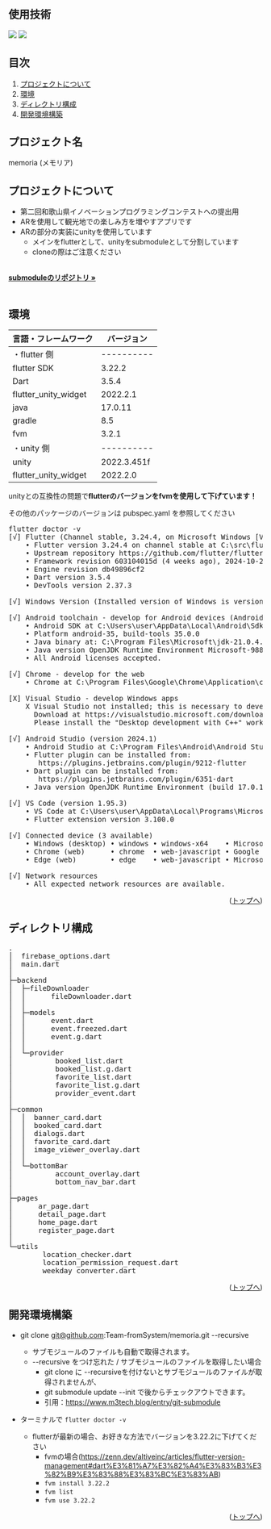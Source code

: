 <div id="top"></div>

## 使用技術


<p style="display: inline">
  <img src="https://img.shields.io/badge/Flutter-%2302569B.svg?style=for-the-badge&logo=Flutter&logoColor=white">
  <img src="https://img.shields.io/badge/Firebase-039BE5?style=for-the-badge&logo=Firebase&logoColor=white">
</p>

## 目次

1. [プロジェクトについて](#プロジェクトについて)
2. [環境](#環境)
3. [ディレクトリ構成](#ディレクトリ構成)
4. [開発環境構築](#開発環境構築)

## プロジェクト名

memoria (メモリア)

## プロジェクトについて

- 第二回和歌山県イノベーションプログラミングコンテストへの提出用
- ARを使用して観光地での楽しみ方を増やすアプリです
- ARの部分の実装にunityを使用しています
  - メインをflutterとして、unityをsubmoduleとして分割しています
  - cloneの際はご注意ください
<br />
<div align="left">
    <a href="https://github.com/Team-fromSystem/fromSystem_Unity"><strong>submoduleのリポジトリ »</strong></a>
</div>
<br />


## 環境

| 言語・フレームワーク  | バージョン |
| --------------------- | ---------- |
| ・flutter 側            | ---------- |
|   flutter SDK           | 3.22.2     |
|   Dart                  | 3.5.4      |
|   flutter_unity_widget  | 2022.2.1   |
|   java                  | 17.0.11    |
|   gradle                | 8.5        |
|   fvm                   | 3.2.1      |
| ・unity 側              | ---------- |
|   unity                 | 2022.3.451f|
|   flutter_unity_widget  | 2022.2.0   |

unityとの互換性の問題で**flutterのバージョンをfvmを使用して下げています！**

その他のパッケージのバージョンは pubspec.yaml を参照してください

<pre>
flutter doctor -v
[√] Flutter (Channel stable, 3.24.4, on Microsoft Windows [Version 10.0.22631.4460], locale en-US)
    • Flutter version 3.24.4 on channel stable at C:\src\flutter
    • Upstream repository https://github.com/flutter/flutter.git
    • Framework revision 603104015d (4 weeks ago), 2024-10-24 08:01:25 -0700
    • Engine revision db49896cf2
    • Dart version 3.5.4
    • DevTools version 2.37.3

[√] Windows Version (Installed version of Windows is version 10 or higher)

[√] Android toolchain - develop for Android devices (Android SDK version 35.0.0)
    • Android SDK at C:\Users\user\AppData\Local\Android\Sdk
    • Platform android-35, build-tools 35.0.0
    • Java binary at: C:\Program Files\Microsoft\jdk-21.0.4.7-hotspot\bin\java
    • Java version OpenJDK Runtime Environment Microsoft-9889606 (build 21.0.4+7-LTS)
    • All Android licenses accepted.

[√] Chrome - develop for the web
    • Chrome at C:\Program Files\Google\Chrome\Application\chrome.exe

[X] Visual Studio - develop Windows apps
    X Visual Studio not installed; this is necessary to develop Windows apps.
      Download at https://visualstudio.microsoft.com/downloads/.
      Please install the "Desktop development with C++" workload, including all of its default components

[√] Android Studio (version 2024.1)
    • Android Studio at C:\Program Files\Android\Android Studio
    • Flutter plugin can be installed from:
       https://plugins.jetbrains.com/plugin/9212-flutter
    • Dart plugin can be installed from:
       https://plugins.jetbrains.com/plugin/6351-dart
    • Java version OpenJDK Runtime Environment (build 17.0.11+0--11852314)

[√] VS Code (version 1.95.3)
    • VS Code at C:\Users\user\AppData\Local\Programs\Microsoft VS Code
    • Flutter extension version 3.100.0

[√] Connected device (3 available)
    • Windows (desktop) • windows • windows-x64    • Microsoft Windows [Version 10.0.22631.4460]
    • Chrome (web)      • chrome  • web-javascript • Google Chrome 129.0.6668.90
    • Edge (web)        • edge    • web-javascript • Microsoft Edge 131.0.2903.51

[√] Network resources
    • All expected network resources are available.
</pre>
  

<p align="right">(<a href="#top">トップへ</a>)</p>

## ディレクトリ構成

<pre>
.
│  firebase_options.dart
│  main.dart
│
├─backend
│  ├─fileDownloader
│  │      fileDownloader.dart
│  │
│  ├─models
│  │      event.dart
│  │      event.freezed.dart
│  │      event.g.dart
│  │
│  └─provider
│          booked_list.dart
│          booked_list.g.dart
│          favorite_list.dart
│          favorite_list.g.dart
│          provider_event.dart
│
├─common
│  │  banner_card.dart
│  │  booked_card.dart
│  │  dialogs.dart
│  │  favorite_card.dart
│  │  image_viewer_overlay.dart
│  │
│  └─bottomBar
│          account_overlay.dart
│          bottom_nav_bar.dart
│
├─pages
│      ar_page.dart
│      detail_page.dart
│      home_page.dart
│      register_page.dart
│
└─utils
        location_checker.dart
        location_permission_request.dart
        weekday_converter.dart
</pre>

<p align="right">(<a href="#top">トップへ</a>)</p>

## 開発環境構築

- git clone git@github.com:Team-fromSystem/memoria.git --recursive
  - サブモジュールのファイルも自動で取得されます。
  - --recursive をつけ忘れた / サブモジュールのファイルを取得したい場合
    - git clone に --recursiveを付けないとサブモジュールのファイルが取得されませんが、
    - git submodule update --init で後からチェックアウトできます。
    - 引用：https://www.m3tech.blog/entry/git-submodule
   
- ターミナルで `flutter doctor -v`
  - flutterが最新の場合、お好きな方法でバージョンを3.22.2に下げてください
    - fvmの場合(https://zenn.dev/altiveinc/articles/flutter-version-management#dart%E3%81%A7%E3%82%A4%E3%83%B3%E3%82%B9%E3%83%88%E3%83%BC%E3%83%AB)
    - `fvm install 3.22.2`
    - `fvm list`
    - `fvm use 3.22.2`

<p align="right">(<a href="#top">トップへ</a>)</p>

 
